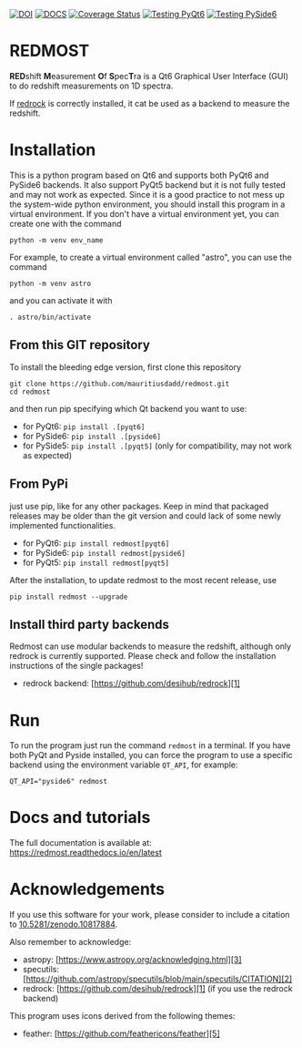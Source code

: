 [![DOI](https://zenodo.org/badge/DOI/10.5281/zenodo.10817885.svg)](https://doi.org/10.5281/zenodo.10817885)
[![DOCS](https://readthedocs.org/projects/redmost/badge/?version=latest)](https://redmost.readthedocs.io/en/latest/) [![Coverage Status](https://coveralls.io/repos/github/mauritiusdadd/redmost/badge.svg?branch=main)](https://coveralls.io/github/mauritiusdadd/redmost?branch=main) [![Testing PyQt6](https://github.com/mauritiusdadd/redmost/actions/workflows/test_linux_pyqt6.yml/badge.svg)](https://github.com/mauritiusdadd/redmost/actions/workflows/test_linux_pyqt6.yml) [![Testing PySide6](https://github.com/mauritiusdadd/redmost/actions/workflows/test_linux_pyside6.yml/badge.svg)](https://github.com/mauritiusdadd/redmost/actions/workflows/test_linux_pyside6.yml)
# REDMOST 

<b>RED</b>shift <b>M</b>easurement <b>O</b>f <b>S</b>pec<b>T</b>ra is a Qt6 Graphical User Interface (GUI) to do redshift measurements on 1D spectra.

If [redrock][1] is correctly installed, it cat be used as a backend to measure the redshift.

# Installation

This is a python program based on Qt6 and supports both PyQt6 and PySide6 backends. It also support PyQt5 backend but it is not fully tested and may not work as expected.
Since it is a good practice to not mess up the system-wide python environment, you should install this program in a virtual environment. If you don't have a virtual environment yet, you can create one with the command

```python -m venv env_name```

For example, to create a virtual environment called "astro", you can use the command

```python -m venv astro```

and you can activate it with

```. astro/bin/activate```


## From this GIT repository
To install the bleeding edge version, first clone this repository
 
```
git clone https://github.com/mauritiusdadd/redmost.git
cd redmost
```

and then run pip specifying which Qt backend you want to use:

- for PyQt6: ```pip install .[pyqt6]```
- for PySide6: ```pip install .[pyside6]```
- for PySide5: ```pip install .[pyqt5]``` (only for compatibility, may not work as expected)

## From PyPi

just use pip, like for any other packages. Keep in mind that packaged releases may be older than the git version and could lack of some newly implemented functionalities.

- for PyQt6: ```pip install redmost[pyqt6]```
- for PySide6: ```pip install redmost[pyside6]```
- for PyQt5: ```pip install redmost[pyqt5]```

After the installation, to update redmost to the most recent release, use

```pip install redmost --upgrade```

## Install third party backends

Redmost can use modular backends to measure the redshift, although only redrock is currently supported. Please check and follow the installation instructions of the single packages!

- redrock backend: [https://github.com/desihub/redrock][1]

# Run

To run the program just run the command ```redmost``` in a terminal. If you have both PyQt and Pyside installed, you can force the program to use a specific backend using the environment variable ``QT_API``, for example:

```QT_API="pyside6" redmost```

# Docs and tutorials

The full documentation is available at: https://redmost.readthedocs.io/en/latest

# Acknowledgements

If you use this software for your work, please consider to include a citation to [10.5281/zenodo.10817884][4].

Also remember to acknowledge:

- astropy: [https://www.astropy.org/acknowledging.html][3]
- specutils: [https://github.com/astropy/specutils/blob/main/specutils/CITATION][2]
- redrock: [https://github.com/desihub/redrock][1] (if you use the redrock backend)

This program uses icons derived from the following themes:

- feather: [https://github.com/feathericons/feather][5]

[1]: https://github.com/desihub/redrock
[2]: https://www.astropy.org/acknowledging.html
[3]: https://github.com/astropy/specutils/blob/main/specutils/CITATION
[4]: https://zenodo.org/records/10818017
[5]: https://github.com/feathericons/feather
